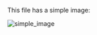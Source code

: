This file has a simple image:

<img src="https://raw.githubusercontent.com/%s/%s/master/images/image.jpg" alt="simple_image">
